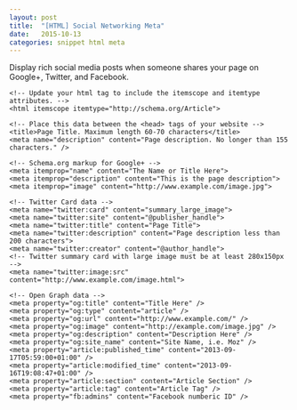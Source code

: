 ```yaml
---
layout: post
title:  "[HTML] Social Networking Meta"
date:   2015-10-13
categories: snippet html meta
---
```

Display rich social media posts when someone shares your page on Google+, Twitter, and Facebook.

    <!-- Update your html tag to include the itemscope and itemtype attributes. -->
    <html itemscope itemtype="http://schema.org/Article">

    <!-- Place this data between the <head> tags of your website -->
    <title>Page Title. Maximum length 60-70 characters</title>
    <meta name="description" content="Page description. No longer than 155 characters." />

    <!-- Schema.org markup for Google+ -->
    <meta itemprop="name" content="The Name or Title Here">
    <meta itemprop="description" content="This is the page description">
    <meta itemprop="image" content="http://www.example.com/image.jpg">

    <!-- Twitter Card data -->
    <meta name="twitter:card" content="summary_large_image">
    <meta name="twitter:site" content="@publisher_handle">
    <meta name="twitter:title" content="Page Title">
    <meta name="twitter:description" content="Page description less than 200 characters">
    <meta name="twitter:creator" content="@author_handle">
    <!-- Twitter summary card with large image must be at least 280x150px -->
    <meta name="twitter:image:src" content="http://www.example.com/image.html">

    <!-- Open Graph data -->
    <meta property="og:title" content="Title Here" />
    <meta property="og:type" content="article" />
    <meta property="og:url" content="http://www.example.com/" />
    <meta property="og:image" content="http://example.com/image.jpg" />
    <meta property="og:description" content="Description Here" />
    <meta property="og:site_name" content="Site Name, i.e. Moz" />
    <meta property="article:published_time" content="2013-09-17T05:59:00+01:00" />
    <meta property="article:modified_time" content="2013-09-16T19:08:47+01:00" />
    <meta property="article:section" content="Article Section" />
    <meta property="article:tag" content="Article Tag" />
    <meta property="fb:admins" content="Facebook numberic ID" />
